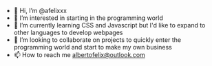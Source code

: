 - 👋 Hi, I’m @afelixxx
- 👀 I’m interested in starting in the programming world
- 🌱 I’m currently learning CSS and Javascript but I'd like to expand to other languages to develop webpages
- 💞️ I’m looking to collaborate on projects to quickly enter the programming world and start to make my own business
- 📫 How to reach me albertofelix@outlook.com 

<!---
afelixxx/afelixxx is a ✨ special ✨ repository because its `README.md` (this file) appears on your GitHub profile.
You can click the Preview link to take a look at your changes.
--->
